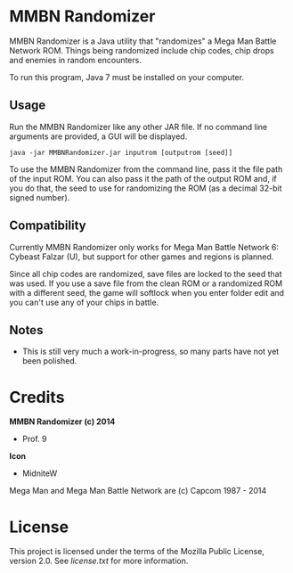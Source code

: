 MMBN Randomizer
===============
MMBN Randomizer is a Java utility that "randomizes" a Mega Man Battle Network ROM. Things being randomized include chip codes, chip drops and enemies in random encounters.

To run this program, Java 7 must be installed on your computer.

Usage
-----
Run the MMBN Randomizer like any other JAR file. If no command line arguments are provided, a GUI will be displayed.

```
java -jar MMBNRandomizer.jar inputrom [outputrom [seed]]
```

To use the MMBN Randomizer from the command line, pass it the file path of the input ROM. You can also pass it the path of the output ROM and, if you do that, the seed to use for randomizing the ROM (as a decimal 32-bit signed number).

Compatibility
-------------
Currently MMBN Randomizer only works for Mega Man Battle Network 6: Cybeast Falzar (U), but support for other games and regions is planned.

Since all chip codes are randomized, save files are locked to the seed that was used. If you use a save file from the clean ROM or a randomized ROM with a different seed, the game will softlock when you enter folder edit and you can't use any of your chips in battle.

Notes
-----
* This is still very much a work-in-progress, so many parts have not yet been polished.

Credits
=======
**MMBN Randomizer (c) 2014**
* Prof. 9

**Icon**
* MidniteW

Mega Man and Mega Man Battle Network are (c) Capcom 1987 - 2014

License
=======
This project is licensed under the terms of the Mozilla Public License, version 2.0. See *license.txt* for more information.